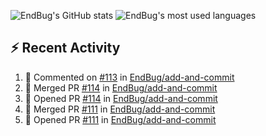 ![EndBug's GitHub stats](https://github-readme-stats.vercel.app/api?username=endbug&show_icons=true)
![EndBug's most used languages](https://github-readme-stats.vercel.app/api/top-langs/?username=endbug&layout=compact)

## ⚡ Recent Activity

<!--START_SECTION:activity-->
1. 💬 Commented on [#113](https://github.com//EndBug/add-and-commit/issues/113) in [EndBug/add-and-commit](https://github.com//EndBug/add-and-commit)
2. 🎉 Merged PR [#114](https://github.com//EndBug/add-and-commit/pull/114) in [EndBug/add-and-commit](https://github.com//EndBug/add-and-commit)
3. 💪 Opened PR [#114](https://github.com//EndBug/add-and-commit/pull/114) in [EndBug/add-and-commit](https://github.com//EndBug/add-and-commit)
4. 🎉 Merged PR [#111](https://github.com//EndBug/add-and-commit/pull/111) in [EndBug/add-and-commit](https://github.com//EndBug/add-and-commit)
5. 💪 Opened PR [#111](https://github.com//EndBug/add-and-commit/pull/111) in [EndBug/add-and-commit](https://github.com//EndBug/add-and-commit)
<!--END_SECTION:activity-->
